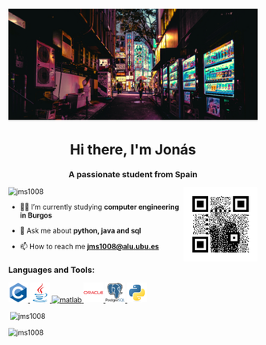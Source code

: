 ![logo](https://github.com/jms1008/jms1008/blob/main/banner2.jpg)
<h1 align="center">Hi there, I'm Jonás</h1>
<h3 align="center">A passionate student from Spain</h3>

<img align="right" alt="coding" width="150" src="https://github.com/jms1008/jms1008/blob/main/trueGif.gif">

<p align="left"> <img src="https://komarev.com/ghpvc/?username=jms1008&label=Profile%20views&color=0e75b6&style=flat" alt="jms1008" /> </p>

- 👨‍💻 I’m currently studying **computer engineering in Burgos**

- 💬 Ask me about **python, java and sql**

- 📫 How to reach me **jms1008@alu.ubu.es**

<h3 align="left">Languages and Tools:</h3>
<p align="left"> <a href="https://www.cprogramming.com/" target="_blank" rel="noreferrer"> <img src="https://raw.githubusercontent.com/devicons/devicon/master/icons/c/c-original.svg" alt="c" width="40" height="40"/> </a> <a href="https://www.java.com" target="_blank" rel="noreferrer"> <img src="https://raw.githubusercontent.com/devicons/devicon/master/icons/java/java-original.svg" alt="java" width="40" height="40"/> </a> <a href="https://www.mathworks.com/" target="_blank" rel="noreferrer"> <img src="https://upload.wikimedia.org/wikipedia/commons/2/21/Matlab_Logo.png" alt="matlab" width="40" height="40"/> </a> <a href="https://www.oracle.com/" target="_blank" rel="noreferrer"> <img src="https://raw.githubusercontent.com/devicons/devicon/master/icons/oracle/oracle-original.svg" alt="oracle" width="40" height="40"/> </a> <a href="https://www.postgresql.org" target="_blank" rel="noreferrer"> <img src="https://raw.githubusercontent.com/devicons/devicon/master/icons/postgresql/postgresql-original-wordmark.svg" alt="postgresql" width="40" height="40"/> </a> <a href="https://www.python.org" target="_blank" rel="noreferrer"> <img src="https://raw.githubusercontent.com/devicons/devicon/master/icons/python/python-original.svg" alt="python" width="40" height="40"/> </a> </p>

<p>&nbsp;<img align="center" src="https://github-readme-stats.vercel.app/api?username=jms1008&show_icons=true&locale=en" alt="jms1008" /></p>

<p><img align="center" src="https://github-readme-streak-stats.herokuapp.com/?user=jms1008&" alt="jms1008" /></p>

